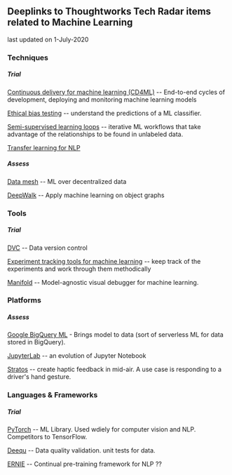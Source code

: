 ## Deeplinks to Thoughtworks Tech Radar items related to Machine Learning 

last updated on 1-July-2020

### Techniques

##### Trial

[Continuous delivery for machine learning (CD4ML)](https://www.thoughtworks.com/radar/techniques?blipid=201904066) -- End-to-end cycles of development, deploying and monitoring machine learning models

[Ethical bias testing](https://www.thoughtworks.com/radar/techniques?blipid=201911054) -- understand the predictions of a ML classifier.

[Semi-supervised learning loops](https://www.thoughtworks.com/radar/techniques?blipid=201911052) -- iterative ML workflows that take advantage of the relationships to be found in unlabeled data.

[Transfer learning for NLP](https://www.thoughtworks.com/radar/techniques?blipid=201904062) 

##### Assess

[Data mesh](https://www.thoughtworks.com/radar/techniques?blipid=201911051) -- ML over decentralized data

[DeepWalk](https://www.thoughtworks.com/radar/techniques?blipid=202005085) -- Apply machine learning on object graphs

### Tools

##### Trial

[DVC](https://www.thoughtworks.com/radar/tools?blipid=202005061) -- Data version control

[Experiment tracking tools for machine learning](https://www.thoughtworks.com/radar/tools?blipid=201911042) -- keep track of the experiments and work through them methodically

[Manifold](https://www.thoughtworks.com/radar/tools?blipid=202005100) -- Model-agnostic visual debugger for machine learning.

### Platforms

##### Assess

[Google BigQuery ML](https://www.thoughtworks.com/radar/platforms?blipid=202005040) - Brings model to data (sort of serverless ML for data stored in BigQuery).

[JupyterLab](https://www.thoughtworks.com/radar/platforms?blipid=202005034) -- an evolution of Jupyter Notebook

[Stratos](https://www.thoughtworks.com/radar/platforms?blipid=202005037) -- create haptic feedback in mid-air.  A use case is responding to a driver's hand gesture.

### Languages & Frameworks

##### Trial

[PyTorch](https://www.thoughtworks.com/radar/languages-and-frameworks?blipid=1172) -- ML Library. Used wdiely for computer vision and NLP. Competitors to TensorFlow. 

[Deequ](https://www.thoughtworks.com/radar/languages-and-frameworks?blipid=202005024) -- Data quality validation. unit tests for data.

[ERNIE]() -- Continual pre-training framework for NLP ??

